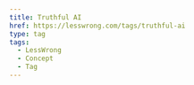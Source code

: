 ```yaml
---
title: Truthful AI
href: https://lesswrong.com/tags/truthful-ai
type: tag
tags:
  - LessWrong
  - Concept
  - Tag
---
```


